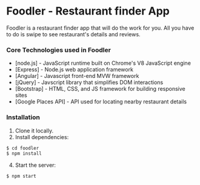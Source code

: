 # Foodler - Restaurant finder App

Foodler is a restaurant finder app that will do the work for you. All you have to do is swipe to see restaurant's details and reviews.

### Core Technologies used in Foodler

- [node.js] - JavaScript runtime built on Chrome's V8 JavaScript engine
- [Express] - Node.js web application framework
- [Angular] - Javascript front-end MVW framework
- [jQuery] - Javscript library that simplifies DOM interactions
- [Bootstrap] - HTML, CSS, and JS framework for building responsive sites
- [Google Places API] - API used for locating nearby restaurant details

### Installation

1. Clone it locally.
2. Install dependencies:
```sh
$ cd foodler
$ npm install
```
4. Start the server:
```
$ npm start
```
